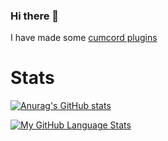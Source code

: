 ### Hi there 👋

I have made some [cumcord plugins](https://github.com/e-boi/cumcord-plugins)

# Stats

[![Anurag's GitHub stats](https://github-readme-stats.vercel.app/api?username=E-boi)](https://github.com/anuraghazra/github-readme-stats)

[![My GitHub Language Stats](https://github-readme-stats.vercel.app/api/top-langs/?username=E-boi)]()
